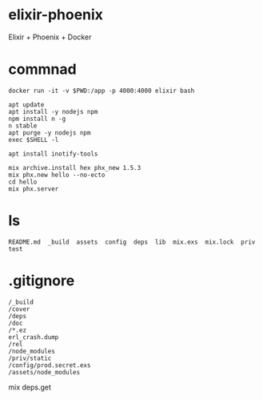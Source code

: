# elixir-phoenix
Elixir + Phoenix + Docker

# commnad
```
docker run -it -v $PWD:/app -p 4000:4000 elixir bash

apt update
apt install -y nodejs npm
npm install n -g
n stable
apt purge -y nodejs npm
exec $SHELL -l

apt install inotify-tools

mix archive.install hex phx_new 1.5.3
mix phx.new hello --no-ecto
cd hello
mix phx.server
```

# ls
```
README.md  _build  assets  config  deps  lib  mix.exs  mix.lock  priv  test
```

# .gitignore
```
/_build
/cover
/deps
/doc
/*.ez
erl_crash.dump
/rel
/node_modules
/priv/static
/config/prod.secret.exs
/assets/node_modules
```

mix deps.get
